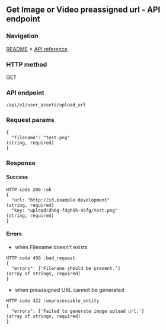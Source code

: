 ## Get Image or Video preassigned url - API endpoint

### Navigation
[README](../../../../README.md)
<
[API reference](../../../api_reference.md)

### HTTP method
GET

### API endpoint
`/api/v1/user_assets/upload_url`

### Request params
```
{
  "filename": "test.png"                                                        (string, required)
}
```

### Response
#### Success
```
HTTP code 200 :ok
{
  "url: "http://s3.example-development"                                         (string, required)
  "key: "upload/dh6g-fdgh5h-45fg/test.png"                                      (string, required)
}
```

#### Errors
- when Filename doesn't exists
```
HTTP code 400 :bad_request
{
  "errors": ['Filename should be present.']                                     (array of strings, required)
}
```

- when preassigned URL cannot be generated
```
HTTP code 422 :unprocessable_entity
{
  "errors": ['Failed to generate image upload url.']                            (array of strings, required)
}
```
